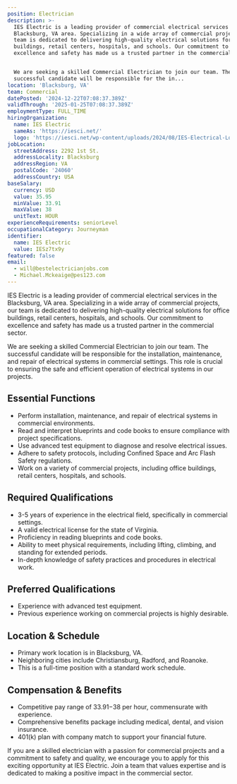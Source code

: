 ```yaml
---
position: Electrician
description: >-
  IES Electric is a leading provider of commercial electrical services in the
  Blacksburg, VA area. Specializing in a wide array of commercial projects, our
  team is dedicated to delivering high-quality electrical solutions for office
  buildings, retail centers, hospitals, and schools. Our commitment to
  excellence and safety has made us a trusted partner in the commercial sector.


  We are seeking a skilled Commercial Electrician to join our team. The
  successful candidate will be responsible for the in...
location: 'Blacksburg, VA'
team: Commercial
datePosted: '2024-12-22T07:08:37.389Z'
validThrough: '2025-01-25T07:08:37.389Z'
employmentType: FULL_TIME
hiringOrganization:
  name: IES Electric
  sameAs: 'https://iesci.net/'
  logo: 'https://iesci.net/wp-content/uploads/2024/08/IES-Electrical-Logo-color.png'
jobLocation:
  streetAddress: 2292 1st St.
  addressLocality: Blacksburg
  addressRegion: VA
  postalCode: '24060'
  addressCountry: USA
baseSalary:
  currency: USD
  value: 35.95
  minValue: 33.91
  maxValue: 38
  unitText: HOUR
experienceRequirements: seniorLevel
occupationalCategory: Journeyman
identifier:
  name: IES Electric
  value: IESz7tx9y
featured: false
email:
  - will@bestelectricianjobs.com
  - Michael.Mckeaige@pes123.com
---
```




IES Electric is a leading provider of commercial electrical services in the Blacksburg, VA area. Specializing in a wide array of commercial projects, our team is dedicated to delivering high-quality electrical solutions for office buildings, retail centers, hospitals, and schools. Our commitment to excellence and safety has made us a trusted partner in the commercial sector.

We are seeking a skilled Commercial Electrician to join our team. The successful candidate will be responsible for the installation, maintenance, and repair of electrical systems in commercial settings. This role is crucial to ensuring the safe and efficient operation of electrical systems in our projects.

## Essential Functions
- Perform installation, maintenance, and repair of electrical systems in commercial environments.
- Read and interpret blueprints and code books to ensure compliance with project specifications.
- Use advanced test equipment to diagnose and resolve electrical issues.
- Adhere to safety protocols, including Confined Space and Arc Flash Safety regulations.
- Work on a variety of commercial projects, including office buildings, retail centers, hospitals, and schools.

## Required Qualifications
- 3-5 years of experience in the electrical field, specifically in commercial settings.
- A valid electrical license for the state of Virginia.
- Proficiency in reading blueprints and code books.
- Ability to meet physical requirements, including lifting, climbing, and standing for extended periods.
- In-depth knowledge of safety practices and procedures in electrical work.

## Preferred Qualifications
- Experience with advanced test equipment.
- Previous experience working on commercial projects is highly desirable.

## Location & Schedule
- Primary work location is in Blacksburg, VA.
- Neighboring cities include Christiansburg, Radford, and Roanoke.
- This is a full-time position with a standard work schedule.

## Compensation & Benefits
- Competitive pay range of $33.91-$38 per hour, commensurate with experience.
- Comprehensive benefits package including medical, dental, and vision insurance.
- 401(k) plan with company match to support your financial future.

If you are a skilled electrician with a passion for commercial projects and a commitment to safety and quality, we encourage you to apply for this exciting opportunity at IES Electric. Join a team that values expertise and is dedicated to making a positive impact in the commercial sector.
